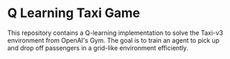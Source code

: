 # Q Learning Taxi Game

This repository contains a Q-learning implementation to solve the Taxi-v3 environment from OpenAI's Gym. The goal is to train an agent to pick up and drop off passengers in a grid-like environment efficiently.

